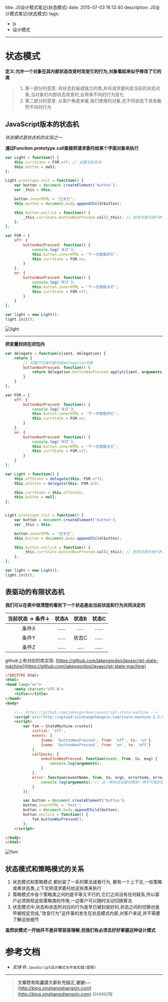 title: JS设计模式笔记(状态模式)
date: 2015-07-03 16:12:40
description: JS设计模式笔记(状态模式)
tags:
- js
- 设计模式
---

# 状态模式
**定义:允许一个对象在其内部状态改变时改变它的行为,对象看起来似乎修改了它的类**
> 1. 第一部分的意思: 将状态封装成独立的类,并将请求委托给当前的状态对象,当对象的内部状态改变时,会带来不同的行为变化
> 2. 第二部分的意思: 从客户角度来看,我们使用的对象,在不同状态下具有截然不同的行为

## JavaScript版本的状态机
*状态模式是状态机的实现之一*


**通过Function.prototype.call直接把请求委托给某个字面对象来执行**
```js
var Light = function() {
    this.currState = FSM.off; // 设置当前状态
    this.button = null;
};

Light.prototype.init = function() {
    var button = document.createElement('button');
    var _this = this;

    button.innerHTML = '已关灯';
    this.button = document.body.appendChild(button);

    this.button.onclick = function() {
        _this.currState.buttonWasPressed.call(_this); // 把请求委托给FSM状态机
    };
};

var FSM = {
    off: {
        buttonWasPressed: function() {
            console.log('关灯');
            this.button.innerHTML = '下一次按我开灯';
            this.currState = FSM.on;
        }
    },
    on: {
        buttonWasPressed: function() {
            console.log('开灯');
            this.button.innerHTML = '下一次按我关灯';
            this.currState = FSM.off;
        }
    }
};

var light = new Light();
light.init();
```
![light](/img/design/light.png)

---------------------------------

**把变量封闭在闭包内**
```js
var delegate = function(client, delegation) {
    return {
        // 将客户的操作委托给delegation对象
        buttonWasPressed: function() {
            return delegation.buttonWasPressed.apply(client, arguments);
        }
    }
};

var FSM = {
    off: {
        buttonWasPressed: function() {
            console.log('关灯');
            this.button.innerHTML = '下一次按我开灯';
            this.currState = FSM.on;
        }
    },
    on: {
        buttonWasPressed: function() {
            console.log('开灯');
            this.button.innerHTML = '下一次按我关灯';
            this.currState = FSM.off;
        }
    }
};

var Light = function() {
    this.offState = delegate(this, FSM.off);
    this.onState = delegate(this, FSM.on);

    this.currState = this.offState;
    this.button = null;
};


Light.prototype.init = function() {
    var button = document.createElement('button');
    var _this = this;

    button.innerHTML = '已关灯';
    this.button = document.body.appendChild(button);

    this.button.onclick = function() {
        _this.currState.buttonWasPressed.call(_this); // 把请求委托给FSM状态机
    };
};

var light = new Light();
light.init();
```

## 表驱动的有限状态机
**我们可以在表中很清楚的看到下一个状态是由当前状态和行为共同决定的**

当前状态 → 条件↓ | 状态A | 状态B | 状态C
:----:       | :-----: | :-----: | :-----:
条件X       | ......   | .....   | ......
条件Y       | ......   | 状态C   | ......
条件Z       | ......   | .....   | ......

github上有对应的库实现:
[https://github.com/jakesgordon/javascript-state-machine](https://github.com/jakesgordon/javascript-state-machine)


```html
<!DOCTYPE html>
<html>
<head lang="en">
    <meta charset="UTF-8">
    <title></title>
</head>
<body>

    <!-- https://github.com/jakesgordon/javascript-state-machine -->
    <script src="http://upload.xinshangshangxin.com/state-machine-2.3.5.min.js"></script>
    <script>
        var fsm = StateMachine.create({
            initial: 'off',
            events: [
                {name: 'buttonWasPressed', from: 'off', to: 'on'},
                {name: 'buttonWasPressed', from: 'on', to: 'off'}
            ],
            callbacks: {
                onbuttonWasPressed: function(event, from, to, msg) {
                    console.log(arguments);
                }
            },
            error: function(eventName, from, to, args, errorCode, errorMessage) {
                console.log(arguments); // 从一种状态试图切换到一种不可能的到达的状态的时候
            }
        });

        var button = document.createElement('button');
        button.innerHTML = 'test';
        button = document.body.appendChild(button);
        button.onclick = function() {
            fsm.buttonWasPressed();
        };
    </script>

</body>
</html>
```
![fsm](/img/design/fsm.png)


## 状态模式和策略模式的关系
1. 状态模式和策略模式 都封装了一系列算法或者行为, 都有一个上下文,一些策略或者状态类,上下文把请求委托给这些类来执行
2. 策略模式中各个策略类之间的是平等又平行的,它们之间没有任何联系,所以客户必须熟知这些策略类的作用,一边客户可以随时主动切换算法
3. 状态模式中,状态和状态所对应的行为是早已被封装好的,状态之间的切换也是早被规定完成,"改变行为"这件事的发生在状态模式内部,对客户来说,并不需要了解这些细节


**虽然状模式一开始并不是非常容易理解,但我们有必须去好好掌握这种设计模式**




# 参考文档
- *实体书:* `JavaScript设计模式与开发实践(曾探)`

-----------------------

> **文章若有纰漏请大家补充指正,谢谢~~**
> [http://blog.xinshangshangxin.com](http://blog.xinshangshangxin.com) SHANG殇
